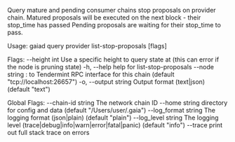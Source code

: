 Query mature and pending consumer chains stop proposals on provider chain.
		Matured proposals will be executed on the next block - their stop_time has passed
		Pending proposals are waiting for their stop_time to pass.

Usage:
  gaiad query provider list-stop-proposals [flags]

Flags:
      --height int      Use a specific height to query state at (this can error if the node is pruning state)
  -h, --help            help for list-stop-proposals
      --node string     <host>:<port> to Tendermint RPC interface for this chain (default "tcp://localhost:26657")
  -o, --output string   Output format (text|json) (default "text")

Global Flags:
      --chain-id string     The network chain ID
      --home string         directory for config and data (default "/Users/user/.gaia")
      --log_format string   The logging format (json|plain) (default "plain")
      --log_level string    The logging level (trace|debug|info|warn|error|fatal|panic) (default "info")
      --trace               print out full stack trace on errors
